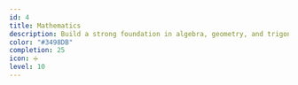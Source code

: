 ```yaml
---
id: 4
title: Mathematics
description: Build a strong foundation in algebra, geometry, and trigonometry to excel in high school mathematics.
color: "#3498DB"
completion: 25
icon: ➗
level: 10
---
```

